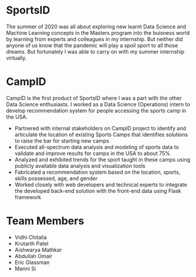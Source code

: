 # SportsID
The summer of 2020 was all about exploring new learnt Data Science and Machine Learning concepts in the Masters program into the buisness world by learning from experts and colleagues in my internship. But neither did anyone of us know that the pandemic will play a spoil sport to all those dreams. But fortunately I was able to carry on with my summer internship virtually.

# CampID
CampID is the first product of SportsID where I was a part with the other Data Science enthusiasts. I worked as a Data Science (Operations) intern to develop recommendation system for people accessing the sports camp in the USA.

- Partnered with internal stakeholders on CampID project to identify and articulate the location of existing Sports Camps that identifies solutions to raise the bar for starting new camps
- Executed all-spectrum data analysis and modeling of sports data to validate and improve results for camps in the USA to about 75%
- Analyzed and exhibited trends for the sport taught in these camps using publicly available data analysis and visualization tools
- Fabricated a recommendation system based on the location, sports, skills possessed, age, and gender
- Worked closely with web developers and technical experts to integrate the developed back-end solution with the front-end data using Flask framework

# Team Members
- Vidhi Chitalia
- Krutarth Patel
- Aishwarya Mathkar
- Abdullah Omair
- Eric Glassman
- Manni Si
